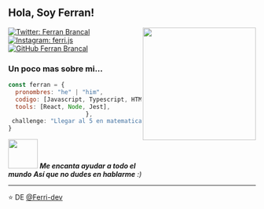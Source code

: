<h2> Hola, Soy Ferran! </h2>
<img align='right' src="https://media.giphy.com/media/CkDBCHguEGk0bONQVQ/giphy.gif" width="230">


[![Twitter: Ferran Brancal](https://img.shields.io/twitter/sigueme/Not_Ferri?style=social)](https://twitter.com/Not_Ferri)
[![Instagram: ferri.js](https://img.shields.io/badge/-ferri.js-blue?style=flat-square&logo=Instagram&logoColor=white&link=https://www.instagram.com/ferri.js/)](https://www.instagram.com/ferri.js)
[![GitHub Ferran Brancal](https://img.shields.io/github/followers/Ferri-dev?label=follow&style=social)](https://github.com/Ferri-dev)


### Un poco mas sobre mi...  

```javascript
const ferran = {
  pronombres: "he" | "him",
  codigo: [Javascript, Typescript, HTML, CSS, Python, Java],
  tools: [React, Node, Jest],
                      },
 challenge: "Llegar al 5 en matematicas"
}
```

<img src="https://media.giphy.com/media/CkDBCHguEGk0bONQVQ/giphy.gif" width="60"> <em><b>Me encanta ayudar a todo el mundo</b> <b>Así que no dudes en hablarme</b> :)</em>

---

⭐️ DE [@Ferri-dev](https://github.com/Ferri-dev)
